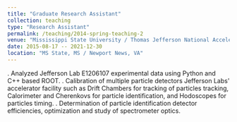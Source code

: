 ```yaml
---
title: "Graduate Research Assistant"
collection: teaching
type: "Research Assistant"
permalink: /teaching/2014-spring-teaching-2
venue: "Mississippi State University / Thomas Jefferson National Accelerator Facility (Jefferson Lab)"
date: 2015-08-17 -- 2021-12-30
location: "MS State, MS / Newport News, VA"
---
```

. Analyzed Jefferson Lab E1206107 experimental data using Python and C++ based ROOT.
. Calibration of multiple particle detectors Jefferson Labs' accelerator facility such as Drift Chambers for tracking of particles tracking, Calorimeter and Cherenkovs for particle identification, and Hodoscopes for particles timing.
. Determination of particle identification detector efficiencies, optimization and study of spectrometer optics.
